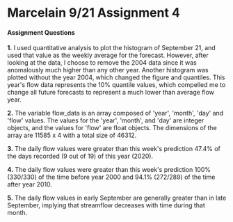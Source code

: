 # Marcelain 9/21 Assignment 4

#### Assignment Questions

__1.__ I used quantitative analysis to plot the histogram of September 21, and used that value as the weekly average for the forecast. However, after looking at the data, I choose to remove the 2004 data since it was anomalously much higher than any other year. Another histogram was plotted without the year 2004, which changed the figure and quantiles. This year's flow data represents the 10% quantile values, which compelled me to change all future forecasts to represent a much lower than average flow year.

__2.__ The variable flow_data is an array composed of 'year', 'month', 'day' and 'flow' values. The values for the 'year', 'month', and 'day' are integer objects, and the values for 'flow' are float objects. The dimensions of the array are 11585 x 4 with a total size of 46312.

__3.__ The daily flow values were greater than this week's prediction 47.4% of the days recorded (9 out of 19) of this year (2020).

__4.__ The daily flow values were greater than this week's prediction 100% (330/330) of the time before year 2000 and 94.1% (272/289) of the time after year 2010.

__5.__ The daily flow values in early September are generally greater than in late September, implying that streamflow decreases with time during that month. 
